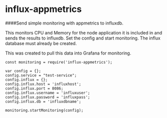 # influx-appmetrics
####Send simple monitoring with appmetrics to influxdb.

This monitors CPU and Memory for the node application it is included in and sends the results to influxdb.  Set the config and start monitoring.  The influx database must already be created.

This was created to pull this data into Grafana for monitoring.

```
const monitoring = require('influx-appmetrics');

var config = {};
config.service = "test-service";
config.influx = {};
config.influx.host = 'influxhost';
config.influx.port = 8086;
config.influx.username = 'influxuser';
config.influx.password = 'influxpass';
config.influx.db = 'influxdbname';

monitoring.startMonitoring(config);
```
